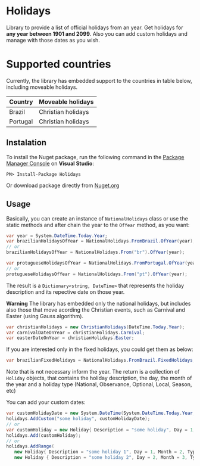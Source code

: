 # Holidays

Library to provide a list of official holidays from an year.
Get holidays for **any year between 1901 and 2099**. Also you can add custom holidays and manage with those dates as you wish.

# Supported countries

Currently, the library has embedded support to the countries in table below, including moveable holidays.

|Country|Moveable holidays|
|-|-|
|Brazil|Christian holidays|
|Portugal|Christian holidays|

## Instalation

To install the Nuget package, run the following command in the [Package Manager Console](https://docs.nuget.org/docs/start-here/using-the-package-manager-console) on **Visual Studio**:

```
PM> Install-Package Holidays
```

Or download package directly from [Nuget.org](https://www.nuget.org/packages/Holidays/)

## Usage

Basically, you can create an instance of ```NationalHolidays``` class or use the static methods and after chain the year to the ```OfYear``` method, as you want:

```csharp
var year = System.DateTime.Today.Year;
var brazilianHolidaysOfYear = NationalHolidays.FromBrazil.OfYear(year);
// or
brazilianHolidaysOfYear = NationalHolidays.From("br").OfYear(year);

var protugueseHolidaysOfYear = NationalHolidays.FromPortugal.OfYear(year);
// or
protugueseHolidaysOfYear = NationalHolidays.From("pt").OfYear(year);
```

The result is a ```Dictionary<string, DateTime>``` that represents the holiday description and its repective date on those year.

**Warning** The library has embedded only the national holidays, but includes also those that move acording the Christian events, such as Carnival and Easter (using Gauss algorithm).

```csharp
var christianHolidays = new ChristianHolidays(DateTime.Today.Year);
var carnivalDateOnYear = christianHolidays.Carnival;
var easterDateOnYear = christianHolidays.Easter;
```

If you are interested only in the fixed holidays, you could get them as below:

```csharp
var brazilianFixedHolidays = NationalHolidays.FromBrazil.FixedHolidays;
```

Note that is not necessary inform the year. The return is a collection of ```Holiday``` objects, that contains the holiday description, the day, the month of the year and a holiday type (National, Observance, Optional, Local, Season, etc)

You can add your custom dates:

```csharp
var customHolidayDate = new System.DateTime(System.DateTime.Today.Year, 5, 15);
holidays.AddCustom("some holiday", customHolidayDate);
// or
var customHoliday = new Holiday{ Description = "some holiday", Day = 1, Month = 2, Type = HolidayType.Local };
holidays.Add(customHoliday);
// or
holidays.AddRange(
   new Holiday{ Description = "some holiday 1", Day = 1, Month = 2, Type = HolidayType.Local }, 
   new Holiday { Description = "some holiday 2", Day = 2, Month = 3, Type = HolidayType.Local });
```


